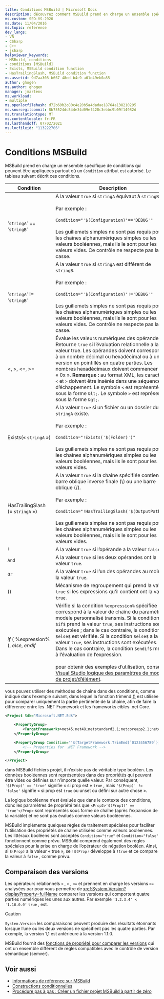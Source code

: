 ```yaml
---
title: Conditions MSBuild | Microsoft Docs
description: découvrez comment MSBuild prend en charge un ensemble spécifique de conditions qui peuvent être appliquées partout où un attribut de Condition est autorisé.
ms.custom: SEO-VS-2020
ms.date: 11/04/2016
ms.topic: reference
dev_langs:
- VB
- CSharp
- C++
- jsharp
helpviewer_keywords:
- MSBuild, conditions
- conditions [MSBuild]
- Exists, MSBuild condition function
- HasTrailingSlash, MSBuild condition function
ms.assetid: 9d7aa308-b667-48ed-b4c9-a61e49eb0a85
author: ghogen
ms.author: ghogen
manager: jmartens
ms.workload:
- multiple
ms.openlocfilehash: d72b69b2c80c4e20b5a4dadae18764a138210295
ms.sourcegitcommit: 8b75524dc544e34d09ef428c3ebbc9b09f14982d
ms.translationtype: MT
ms.contentlocale: fr-FR
ms.lasthandoff: 07/02/2021
ms.locfileid: "113222706"
---
```

# <a name="msbuild-conditions"></a>Conditions MSBuild

MSBuild prend en charge un ensemble spécifique de conditions qui peuvent être appliquées partout où un `Condition` attribut est autorisé. Le tableau suivant décrit ces conditions.

|Condition|Description|
|---------------|-----------------|
|'`stringA`' == '`stringB`'|A la valeur `true` si `stringA` équivaut à `stringB`.<br /><br /> Par exemple :<br /><br /> `Condition="'$(Configuration)'=='DEBUG'"`<br /><br /> Les guillemets simples ne sont pas requis pour les chaînes alphanumériques simples ou les valeurs booléennes, mais ils le sont pour les valeurs vides. Ce contrôle ne respecte pas la casse.|
|'`stringA`' != '`stringB`'|A la valeur `true` si `stringA` est différent de `stringB`.<br /><br /> Par exemple :<br /><br /> `Condition="'$(Configuration)'!='DEBUG'"`<br /><br /> Les guillemets simples ne sont pas requis pour les chaînes alphanumériques simples ou les valeurs booléennes, mais ils le sont pour les valeurs vides. Ce contrôle ne respecte pas la casse.|
|\<, >, \<=, >=|Évalue les valeurs numériques des opérandes. Retourne `true` si l’évaluation relationnelle a la valeur true. Les opérandes doivent correspondre à un nombre décimal ou hexadécimal ou à une version en pointillés en quatre parties. Les nombres hexadécimaux doivent commencer par « 0x ». **Remarque :** au format XML, les caractères `<` et `>` doivent être insérés dans une séquence d’échappement. Le symbole `<` est représenté sous la forme `&lt;`. Le symbole `>` est représenté sous la forme `&gt;`.|
|Exists(« `stringA` »)|A la valeur `true` si un fichier ou un dossier du nom `stringA` existe.<br /><br /> Par exemple :<br /><br /> `Condition="!Exists('$(Folder)')"`<br /><br /> Les guillemets simples ne sont pas requis pour les chaînes alphanumériques simples ou les valeurs booléennes, mais ils le sont pour les valeurs vides.|
|HasTrailingSlash (« `stringA` »)|A la valeur `true` si la chaîne spécifiée contient une barre oblique inverse finale (\\) ou une barre oblique (/).<br /><br /> Par exemple :<br /><br /> `Condition="!HasTrailingSlash('$(OutputPath)')"`<br /><br /> Les guillemets simples ne sont pas requis pour les chaînes alphanumériques simples ou les valeurs booléennes, mais ils le sont pour les valeurs vides.|
|!|A la valeur `true` si l’opérande a la valeur `false`.|
|`And`|A la valeur `true` si les deux opérandes ont la valeur `true`.|
|`Or`|A la valeur `true` si l’un des opérandes au moins a la valeur `true`.|
|()|Mécanisme de regroupement qui prend la valeur `true` si les expressions qu’il contient ont la valeur `true`.|
|$if$ ( %expression% ), $else$, $endif$|Vérifie si la condition `%expression%` spécifiée correspond à la valeur de chaîne du paramètre de modèle personnalisé transmis. Si la condition `$if$` prend la valeur `true`, ses instructions sont exécutées ; dans le cas contraire, la condition `$else$` est vérifiée. Si la condition `$else$` a la valeur `true`, ses instructions sont exécutées. Dans le cas contraire, la condition `$endif$` met fin à l’évaluation de l’expression.<br /><br /> pour obtenir des exemples d’utilisation, consultez [Visual Studio logique des paramètres de modèle de projet/d’élément](https://stackoverflow.com/questions/6709057/visual-studio-project-item-template-parameter-logic).|

vous pouvez utiliser des méthodes de chaîne dans des conditions, comme indiqué dans l’exemple suivant, dans lequel la fonction trimend [()](/dotnet/api/system.string.trimend) est utilisée pour comparer uniquement la partie pertinente de la chaîne, afin de faire la différence entre les .NET Framework et les frameworks cibles .net Core.

```xml
<Project Sdk="Microsoft.NET.Sdk">

    <PropertyGroup>
        <TargetFrameworks>net45;net48;netstandard2.1;netcoreapp2.1;netcoreapp3.1</TargetFrameworks>
    </PropertyGroup>

    <PropertyGroup Condition="'$(TargetFramework.TrimEnd(`0123456789`))' == 'net'">
        <!-- Properties for .NET Framework -->
    </PropertyGroup>

</Project>
```

dans MSBuild fichiers projet, il n’existe pas de véritable type booléen. Les données booléennes sont représentées dans des propriétés qui peuvent être vides ou définies sur n’importe quelle valeur. Par conséquent, `'$(Prop)' == 'true'` signifie « si prop est » `true` , mais `'$(Prop)' != 'false'` signifie « si prop est `true` ou unset ou défini sur autre chose ».

La logique booléenne n’est évaluée que dans le contexte des conditions, donc les paramètres de propriété tels que `<Prop2>'$(Prop1)' == 'true'</Prop>` sont représentés sous forme de chaîne (après l’expansion de la variable) et ne sont pas évalués comme valeurs booléennes.  

MSBuild implémente quelques règles de traitement spéciales pour faciliter l’utilisation des propriétés de chaîne utilisées comme valeurs booléennes. Les littéraux booléens sont acceptés `Condition="true"` et `Condition="false"` fonctionnent comme prévu. MSBuild comprend également des règles spéciales pour la prise en charge de l’opérateur de négation booléen. Ainsi, si `$(Prop)` a la valeur « true », se `!$(Prop)` développe à `!true` et ce compare la valeur à `false` , comme prévu.

## <a name="comparing-versions"></a>Comparaison des versions

Les opérateurs relationnels `<` , `>` , `<=` et prennent en charge les versions `>=` analysées par pour vous permettre de <xref:System.Version?displayProperty=fullName> comparer les versions qui comportent quatre parties numériques les unes aux autres. Par exemple `'1.2.3.4' < '1.10.0.0'` `true` , est.

> [!CAUTION]
> `System.Version` les comparaisons peuvent produire des résultats étonnants lorsque l’une ou les deux versions ne spécifient pas les quatre parties. Par exemple, la version 1,1 est antérieure à la version 1.1.0.

MSBuild fournit des [fonctions de propriété pour comparer les versions](property-functions.md#msbuild-version-comparison-functions) qui ont un ensemble différent de règles compatibles avec le contrôle de version sémantique (semver).

## <a name="see-also"></a>Voir aussi

- [Informations de référence sur MSBuild](../msbuild/msbuild-reference.md)
- [Constructions conditionnelles](../msbuild/msbuild-conditional-constructs.md)
- [Procédure pas à pas : Créer un fichier projet MSBuild à partir de zéro](../msbuild/walkthrough-creating-an-msbuild-project-file-from-scratch.md)
